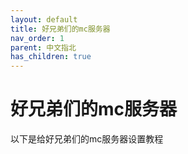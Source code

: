 ```yaml
---
layout: default
title: 好兄弟们的mc服务器
nav_order: 1
parent: 中文指北
has_children: true
---
```

# 好兄弟们的mc服务器
以下是给好兄弟们的mc服务器设置教程
